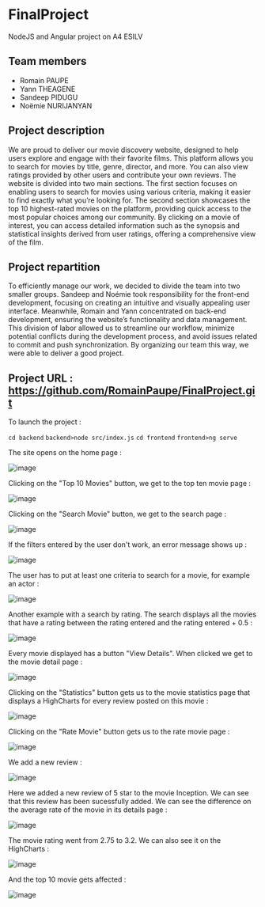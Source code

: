 # FinalProject
NodeJS and Angular project on A4 ESILV

## Team members
- Romain PAUPE
- Yann THEAGENE
- Sandeep PIDUGU
- Noëmie NURIJANYAN

## Project description
We are proud to deliver our movie discovery website, designed to help users explore and engage with their favorite films. This platform allows you to search for movies by title, genre, director, and more. You can also view ratings provided by other users and contribute your own reviews. The website is divided into two main sections. The first section focuses on enabling users to search for movies using various criteria, making it easier to find exactly what you’re looking for. The second section showcases the top 10 highest-rated movies on the platform, providing quick access to the most popular choices among our community. By clicking on a movie of interest, you can access detailed information such as the synopsis and statistical insights derived from user ratings, offering a comprehensive view of the film.

## Project repartition
To efficiently manage our work, we decided to divide the team into two smaller groups. Sandeep and Noémie took responsibility for the front-end development, focusing on creating an intuitive and visually appealing user interface. Meanwhile, Romain and Yann concentrated on back-end development, ensuring the website’s functionality and data management. This division of labor allowed us to streamline our workflow, minimize potential conflicts during the development process, and avoid issues related to commit and push synchronization. By organizing our team this way, we were able to deliver a good project.

## Project URL : https://github.com/RomainPaupe/FinalProject.git

To launch the project : 

`cd backend`
`backend>node src/index.js`
`cd frontend`
`frontend>ng serve`

The site opens on the home page : 

![image](https://github.com/user-attachments/assets/4c1b6b1d-af0f-4dfa-920e-f95d141026d6)

Clicking on the "Top 10 Movies" button, we get to the top ten movie page : 

![image](https://github.com/user-attachments/assets/87ede5e6-5a8a-4f7d-b946-117532da2434)

Clicking on the "Search Movie" button, we get to the search page : 

![image](https://github.com/user-attachments/assets/c537feaf-567e-4b12-8064-e2af2388f803)

If the filters entered by the user don't work, an error message shows up :

![image](https://github.com/user-attachments/assets/f2481a24-04c1-45fe-abe7-78c6c57da06c)

The user has to put at least one criteria to search for a movie, for example an actor : 

![image](https://github.com/user-attachments/assets/1952d32e-e73a-40d4-9122-50e4386fd3c2)

Another example with a search by rating. The search displays all the movies that have a rating between the rating entered and the rating entered + 0.5 :

![image](https://github.com/user-attachments/assets/d70237e4-135c-46b4-b3f1-3b0db0813d17)

Every movie displayed has a button "View Details". When clicked we get to the movie detail page : 

![image](https://github.com/user-attachments/assets/96d3aa2a-22a7-4601-883b-8bdb7c245c8a)

Clicking on the "Statistics" button gets us to the movie statistics page that displays a HighCharts for every review posted on this movie : 

![image](https://github.com/user-attachments/assets/69d8aabc-5ad2-4652-837f-bd9b7b894f3a)

Clicking on the "Rate Movie" button gets us to the rate movie page : 

![image](https://github.com/user-attachments/assets/64c16921-41ad-42e2-8e9f-94d72a8f5614)

We add a new review : 

![image](https://github.com/user-attachments/assets/16dae4e0-7eed-4c14-8f3a-922c3d39cc0c)

Here we added a new review of 5 star to the movie Inception. We can see that this review has been sucessfully added. We can see the difference on the average rate of the movie in its details page : 

![image](https://github.com/user-attachments/assets/c6fca393-cfbe-4b9d-b32d-fb972e3a0908)

The movie rating went from 2.75 to 3.2. We can also see it on the HighCharts : 

![image](https://github.com/user-attachments/assets/0b31b9b0-9fcb-44f9-b97e-c785f6105ba8)

And the top 10 movie gets affected : 

![image](https://github.com/user-attachments/assets/666bcb82-4a8b-4319-be4c-bbc3a03db376)



